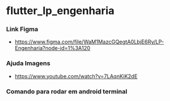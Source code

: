 # flutter_lp_engenharia

### Link Figma
* https://www.figma.com/file/WaM1MazcGQegtA0LbjE6Ry/LP-Engenharia?node-id=1%3A120

### Ajuda Imagens
* https://www.youtube.com/watch?v=7LAqnKiK2dE
### Comando para rodar em android terminal
